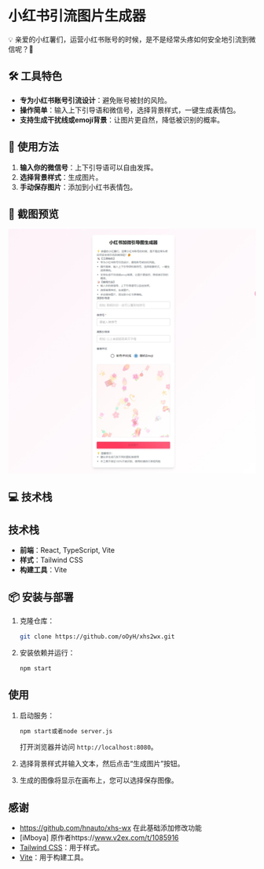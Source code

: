 # 小红书引流图片生成器

💡 亲爱的小红薯们，运营小红书账号的时候，是不是经常头疼如何安全地引流到微信呢？🤔

## 🛠️ 工具特色

- **专为小红书账号引流设计**：避免账号被封的风险。
- **操作简单**：输入上下引导语和微信号，选择背景样式，一键生成表情包。
- **支持生成干扰线或emoji背景**：让图片更自然，降低被识别的概率。

## 📝 使用方法

1. **输入你的微信号**：上下引导语可以自由发挥。
2. **选择背景样式**：生成图片。
3. **手动保存图片**：添加到小红书表情包。

## 📸 截图预览

![小红书引流图片生成器](./screenshot.png) 

## 💻 技术栈

## 技术栈

- **前端**：React, TypeScript, Vite
- **样式**：Tailwind CSS
- **构建工具**：Vite


## 📦 安装与部署

1. 克隆仓库：
   ```bash
   git clone https://github.com/oOyH/xhs2wx.git

2. 安装依赖并运行：

   ```bash
   npm start
   ```

## 使用

1. 启动服务：

   ```bash
   npm start或者node server.js
   ```

   打开浏览器并访问 `http://localhost:8080`。

2. 选择背景样式并输入文本，然后点击“生成图片”按钮。

3. 生成的图像将显示在画布上，您可以选择保存图像。

## 感谢
- https://github.com/hnauto/xhs-wx 在此基础添加修改功能
- [iMboya] 原作者https://www.v2ex.com/t/1085916
- [Tailwind CSS](https://tailwindcss.com/)：用于样式。
- [Vite](https://vitejs.dev/)：用于构建工具。
